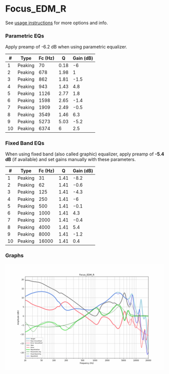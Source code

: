 # Focus_EDM_R
See [usage instructions](https://github.com/jaakkopasanen/AutoEq#usage) for more options and info.

### Parametric EQs
Apply preamp of -6.2 dB when using parametric equalizer.

|   # | Type    |   Fc (Hz) |    Q |   Gain (dB) |
|-----|---------|-----------|------|-------------|
|   1 | Peaking |        70 | 0.18 |        -6   |
|   2 | Peaking |       678 | 1.98 |         1   |
|   3 | Peaking |       862 | 1.81 |        -1.5 |
|   4 | Peaking |       943 | 1.43 |         4.8 |
|   5 | Peaking |      1126 | 2.77 |         1.8 |
|   6 | Peaking |      1598 | 2.65 |        -1.4 |
|   7 | Peaking |      1909 | 2.49 |        -0.5 |
|   8 | Peaking |      3549 | 1.46 |         6.3 |
|   9 | Peaking |      5273 | 5.03 |        -5.2 |
|  10 | Peaking |      6374 | 6    |         2.5 |

### Fixed Band EQs
When using fixed band (also called graphic) equalizer, apply preamp of **-5.4 dB** (if available) and set gains manually with these parameters.

|   # | Type    |   Fc (Hz) |    Q |   Gain (dB) |
|-----|---------|-----------|------|-------------|
|   1 | Peaking |        31 | 1.41 |        -8.2 |
|   2 | Peaking |        62 | 1.41 |        -0.6 |
|   3 | Peaking |       125 | 1.41 |        -4.3 |
|   4 | Peaking |       250 | 1.41 |        -6   |
|   5 | Peaking |       500 | 1.41 |        -0.1 |
|   6 | Peaking |      1000 | 1.41 |         4.3 |
|   7 | Peaking |      2000 | 1.41 |        -0.4 |
|   8 | Peaking |      4000 | 1.41 |         5.4 |
|   9 | Peaking |      8000 | 1.41 |        -1.2 |
|  10 | Peaking |     16000 | 1.41 |         0.4 |

### Graphs
![](./Focus_EDM_R.png)
